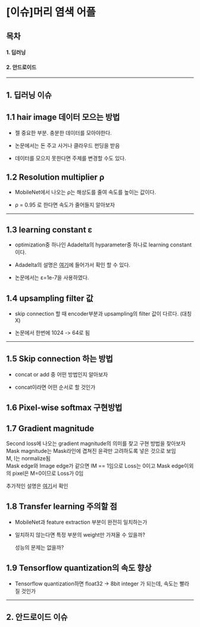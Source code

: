 

[이슈]머리 염색 어플 
=============

## 목차
 #### 1. 딥러닝

  #### 2. 안드로이드
***
## 1. 딥러닝 이슈
## 1.1 hair image 데이터 모으는 방법

+ 젤 중요한 부분. 충분한 데이터를 모아야한다. 

+ 논문에서는 돈 주고 사거나 클라우드 펀딩을 받음 

+ 데이터를 모으지 못한다면 주제를 변경할 수도 있다.



## 1.2 Resolution multiplier ρ  

 + MobileNet에서 나오는 ρ는 해상도를 줄여 속도를 높이는 값이다.

 + ρ = 0.95 로 한다면 속도가 줄어들지 알아보자
 
 -------------
 
## 1.3 learning constant ε

+ optimization중 하나인 Adadelta의 hyparameter중 하나로 learning constant이다.

+ Adadelta의 설명은 [여기](http://incredible.ai/artificial-intelligence/2017/04/10/Optimizer-Adadelta/)에 들어가서 확인 할 수 있다.

+ 논문에서는 ε=1e-7을 사용하였다.


## 1.4 upsampling filter 값


+ skip connection 할 때 encoder부분과 upsampling의 filter 값이 다르다. (대칭X)

+ 논문에서 한번에 1024 -> 64로 됨

-------------
## 1.5 Skip connection 하는 방법 

+ concat or add 중 어떤 방법인지 알아보자

 - concat이라면 어떤 순서로 할 것인가 

## 1.6 Pixel-wise softmax 구현방법


## 1.7  Gradient magnitude
Second loss에 나오는 gradient magnitude의 의미를 찾고 구현 방법을 찾아보자  
Mask magnitude는 Mask라인에 겹쳐진 윤곽만 고려하도록 넣은 것으로 보임  
M, I는 normalize됨  
Mask edge와 Image edge가 같으면 IM == 1임으로 Loss는 0이고 Mask edge이외의 pixel은 M=0이므로 Loss가 0임  

추가적인 설명은 [여기](https://donghwa-kim.github.io/hog.html)서 확인






## 1.8 Transfer learning 주의할 점
 + MobileNet과 feature extraction 부분이 완전히 일치하는가
 
 + 일치하지 않는다면  특정 부분의 weight만 가져올 수 있을까?
  
    성능의 문제는 없을까? 
    
## 1.9 Tensorflow quantization의 속도 향상

+ Tensorflow quantization하면 float32 -> 8bit integer 가 되는데, 속도는 빨라질 것인가


***
## 2. 안드로이드 이슈
